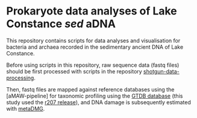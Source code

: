 #  Prokaryote data analyses of Lake Constance _sed_ aDNA
This repository contains scripts for data analyses and visualisation for bacteria and archaea recorded in the sedimentary ancient DNA of Lake Constance.  

Before using scripts in this repository, raw sequence data (fastq files) should be first processed with scripts in the repository [shotgun-data-processing](https://github.com/wangyi91/shotgun-data-processing.git). 

Then, fastq files are mapped against reference databases using the [aMAW-pipeline] for taxonomic profiling using the [GTDB database](https://data.gtdb.ecogenomic.org) (this study used the [r207 release](https://data.gtdb.ecogenomic.org/releases/release207/)), and DNA damage is subsequently estimated with [metaDMG](https://github.com/metaDMG-dev/metaDMG-core).





